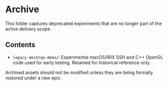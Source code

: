 # Archive

This folder captures deprecated experiments that are no longer part of the active delivery scope.

## Contents
- `legacy-desktop-demo/`: Experimental macOS/IRIX SSH and C++ OpenGL code used for early testing. Retained for historical reference only.

Archived assets should not be modified unless they are being formally restored under a new epic.
